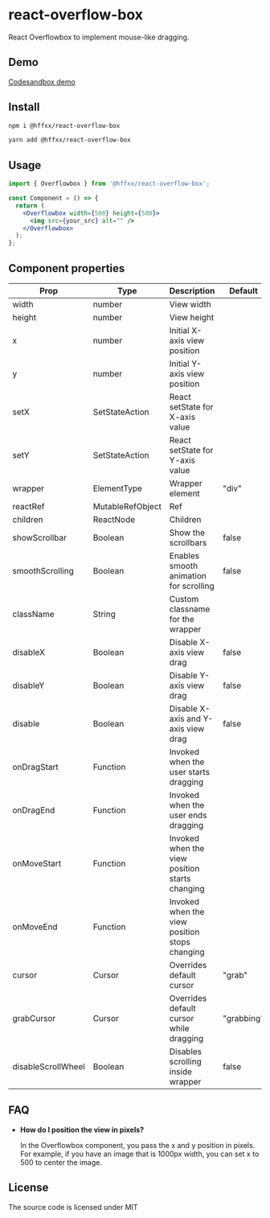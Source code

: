 # react-overflow-box

React Overflowbox to implement mouse-like dragging.

## Demo

[Codesandbox demo](https://codesandbox.io/s/react-overflowbox-o3put1?file=/src/App.js/)

## Install

```bash
npm i @hffxx/react-overflow-box
```

```bash
yarn add @hffxx/react-overflow-box
```

## Usage

```jsx
import { Overflowbox } from '@hffxx/react-overflow-box';

const Component = () => {
  return (
    <Overflowbox width={500} height={500}>
      <img src={your_src} alt="" />
    </Overflowbox>
  );
};
```

## Component properties

| Prop               | Type                   | Description                                    | Default    | Required    |
| ------------------ | ---------------------- | ---------------------------------------------- | ---------- | ----------- |
| width              | number                 | View width                                     |            |             |
| height             | number                 | View height                                    |            |             |
| x                  | number                 | Initial X-axis view position                   |            |             |
| y                  | number                 | Initial Y-axis view position                   |            |             |
| setX               | SetStateAction<number> | React setState for X-axis value                |            | Only when x |
| setY               | SetStateAction<number> | React setState for Y-axis value                |            | Only when y |
| wrapper            | ElementType            | Wrapper element                                | "div"      |             |
| reactRef           | MutableRefObject       | Ref                                            |            |             |
| children           | ReactNode              | Children                                       |            |             |
| showScrollbar      | Boolean                | Show the scrollbars                            | false      |             |
| smoothScrolling    | Boolean                | Enables smooth animation for scrolling         | false      |             |
| className          | String                 | Custom classname for the wrapper               |            |             |
| disableX           | Boolean                | Disable X-axis view drag                       | false      |             |
| disableY           | Boolean                | Disable Y-axis view drag                       | false      |             |
| disable            | Boolean                | Disable X-axis and Y-axis view drag            | false      |             |
| onDragStart        | Function               | Invoked when the user starts dragging          |            |             |
| onDragEnd          | Function               | Invoked when the user ends dragging            |            |             |
| onMoveStart        | Function               | Invoked when the view position starts changing |            |             |
| onMoveEnd          | Function               | Invoked when the view position stops changing  |            |             |
| cursor             | Cursor                 | Overrides default cursor                       | "grab"     |             |
| grabCursor         | Cursor                 | Overrides default cursor while dragging        | "grabbing" |             |
| disableScrollWheel | Boolean                | Disables scrolling inside wrapper              | false      |             |

## FAQ

- **How do I position the view in pixels?**

  In the Overflowbox component, you pass the x and y position in pixels. For example, if you have an image that is 1000px width, you can set x to 500 to center the image.

## License

The source code is licensed under MIT
